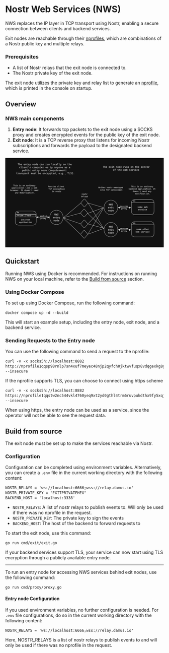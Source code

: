 # Nostr Web Services (NWS)


NWS replaces the IP layer in TCP transport using Nostr, enabling a secure connection between
clients and backend services.

Exit nodes are reachable through their [nprofiles](https://nostr-nips.com/nip-19), which are combinations of a Nostr public key and multiple relays.

### Prerequisites

- A list of Nostr relays that the exit node is connected to.
- The Nostr private key of the exit node.

The exit node utilizes the private key and relay list to generate an [nprofile](https://nostr-nips.com/nip-19), which is printed in the console on startup.

## Overview

### NWS main components

1. **Entry node**: It forwards tcp packets to the exit node using a SOCKS proxy and creates encrypted events for the public key of the exit node.
2. **Exit node**: It is a TCP reverse proxy that listens for incoming Nostr subscriptions and forwards the payload to the designated backend service.

<img src="nws.png" width="900"/>

## Quickstart

Running NWS using Docker is recommended. For instructions on running NWS on your local machine, refer to the [Build from source](#build-from-source) section.

### Using Docker Compose

To set up using Docker Compose, run the following command:
```
docker compose up -d --build
```

This will start an example setup, including the entry node, exit node, and a backend service.

### Sending Requests to the Entry node

You can use the following command to send a request to the nprofile:

```
curl -v -x socks5h://localhost:8882  http://nprofile1qqsp98rnlp7sn4xuf7meyec48njp2qyfch0jktwvfuqx8vdqgexkg8gpz4mhxw309ahx7um5wgkhyetvv9un5wps8qcqggauk8/v1/info --insecure
```

If the nprofile supports TLS, you can choose to connect using https scheme

```
curl -v -x socks5h://localhost:8882  https://nprofile1qqstw2nc544vkl4760yeq9xt2yd0gthl4trm6ruvpukdthx9fy5xqjcpz4mhxw309ahx7um5wgkhyetvv9un5wps8qcqcelsf6/v1/info --insecure
```

When using https, the entry node can be used as a service, since the operator will not be able to see the request data.

## Build from source

The exit node must be set up to make the services reachable via Nostr.

### Configuration

Configuration can be completed using environment variables.
Alternatively, you can create a `.env` file in the current working directory with the following content:
```
NOSTR_RELAYS = 'ws://localhost:6666;wss://relay.damus.io'
NOSTR_PRIVATE_KEY = "EXITPRIVATEHEX"
BACKEND_HOST = 'localhost:3338'
```

- `NOSTR_RELAYS`: A list of nostr relays to publish events to. Will only be used if there was no nprofile in the
  request.
- `NOSTR_PRIVATE_KEY`: The private key to sign the events
- `BACKEND_HOST`: The host of the backend to forward requests to

To start the exit node, use this command:

```
go run cmd/exit/exit.go
```

If your backend services support TLS, your service can now start using TLS encryption through a publicly available entry node.

---

To run an entry node for accessing NWS services behind exit nodes, use the following command:
```
go run cmd/proxy/proxy.go
```

#### Entry node Configuration

If you used environment variables, no further configuration is needed.
For `.env` file configurations, do so in the current working directory with the following content:

```
NOSTR_RELAYS = 'ws://localhost:6666;wss://relay.damus.io'
```

Here, NOSTR_RELAYS is a list of nostr relays to publish events to and will only be used if there was no nprofile in the request.
